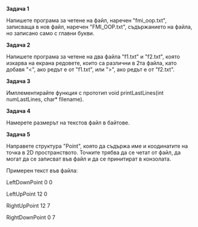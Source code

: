 **Задача 1**

Напишете програма за четене на файл, наречен "fmi_oop.txt", записваща в нов файл, наречен  "FMI_OOP.txt", съдържанието на файла, но записано само с главни букви. 

 

 **Задача 2**

Напишете програма за четене на два файла "f1.txt" и  "f2.txt", която изкарва на екрана редовете, които са различни в 2та файла, като добавя "<", ако редът е от "f1.txt", или ">", ако редът е от "f2.txt". 

 

**Задача 3**

Имплементирайте функция с прототип void printLastLines(int numLastLines, char* filename). 

 

**Задача 4**

Намерете размерът на текстов файл в байтове. 



**Задача 5**

Направете структура "Point", която да съдържа име и коодинатите на точка в 2D пространството. Точките трябва да се четат от файл, да могат да се записват във файл и да се принитират в конзолата.

Примерен текст във файла:

LeftDownPoint 0 0

LeftUpPoint 12 0

RightUpPoint 12 7

RightDownPoint 0 7
